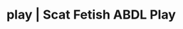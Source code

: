 ---
categories:
- POV Erotica
- Lingerie Art
- ABDL Play
- Vintage Boudoir
- ASMR Porn
image: /assets/images/1747714217506.jpg
layout: post
schema:
  description: Premium adult content featuring Scat Fetish, ABDL Play. High-quality
    visuals with erotic themes.
  keywords:
  - Mindful Kink
  - Alt Romance
  - Virtual Sex
  - ABDL Play
  - Alt Aesthetic
  - Erotic Audiobooks
  - Scat Fetish
  name: 1747714217506 | Scat Fetish ABDL Play
  type: VisualArtwork
seo:
  description: Featured content with high-quality Scat Fetish, ABDL Play. HD images
    available.
  keywords: Scat Fetish, ABDL Play
  og_image: /assets/images/1747714217506.jpg
  schema_type: VisualArtwork
tags:
- '#play'
- Scat Fetish
- ABDL Play
title: play | Scat Fetish ABDL Play
---
